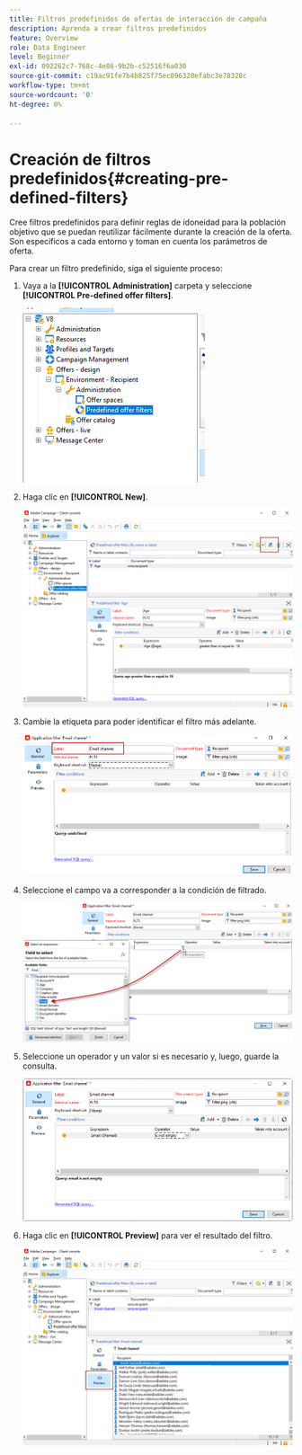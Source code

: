 ```yaml
---
title: Filtros predefinidos de ofertas de interacción de campaña
description: Aprenda a crear filtros predefinidos
feature: Overview
role: Data Engineer
level: Beginner
exl-id: 092262c7-768c-4e86-9b2b-c52516f6a030
source-git-commit: c19ac91fe7b4b825f75ec096320efabc3e78328c
workflow-type: tm+mt
source-wordcount: '0'
ht-degree: 0%

---
```


# Creación de filtros predefinidos{#creating-pre-defined-filters}

Cree filtros predefinidos para definir reglas de idoneidad para la población objetivo que se puedan reutilizar fácilmente durante la creación de la oferta. Son específicos a cada entorno y toman en cuenta los parámetros de oferta.

Para crear un filtro predefinido, siga el siguiente proceso:

1. Vaya a la **[!UICONTROL Administration]** carpeta y seleccione **[!UICONTROL Pre-defined offer filters]**.

   ![](assets/offer_filter_create_005.png)

1. Haga clic en **[!UICONTROL New]**.

   ![](assets/offer_filter_create_001.png)

1. Cambie la etiqueta para poder identificar el filtro más adelante.

   ![](assets/offer_filter_create_002.png)

1. Seleccione el campo va a corresponder a la condición de filtrado.

   ![](assets/offer_filter_create_003.png)

1. Seleccione un operador y un valor si es necesario y, luego, guarde la consulta.

   ![](assets/offer_filter_create_004.png)

1. Haga clic en **[!UICONTROL Preview]** para ver el resultado del filtro.

   ![](assets/offer_filter_create_006.png)
